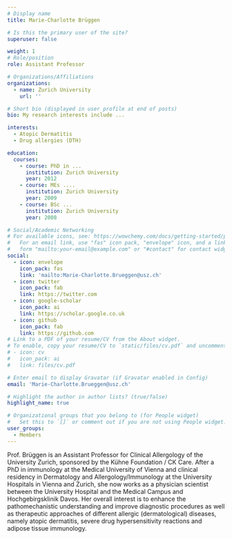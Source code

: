 ```yaml
---
# Display name
title: Marie-Charlotte Brüggen

# Is this the primary user of the site?
superuser: false

weight: 1
# Role/position
role: Assistant Professor

# Organizations/Affiliations
organizations:
  - name: Zurich University
    url: ''

# Short bio (displayed in user profile at end of posts)
bio: My research interests include ...

interests:
  - Atopic Dermatitis
  - Drug allergies (DTH)

education:
  courses:
    - course: PhD in ...
      institution: Zurich University
      year: 2012
    - course: MEs ....
      institution: Zurich University
      year: 2009
    - course: BSc ...
      institution: Zurich University
      year: 2008

# Social/Academic Networking
# For available icons, see: https://wowchemy.com/docs/getting-started/page-builder/#icons
#   For an email link, use "fas" icon pack, "envelope" icon, and a link in the
#   form "mailto:your-email@example.com" or "#contact" for contact widget.
social:
  - icon: envelope
    icon_pack: fas
    link: 'mailto:Marie-Charlotte.Brueggen@usz.ch'
  - icon: twitter
    icon_pack: fab
    link: https://twitter.com
  - icon: google-scholar
    icon_pack: ai
    link: https://scholar.google.co.uk
  - icon: github
    icon_pack: fab
    link: https://github.com
# Link to a PDF of your resume/CV from the About widget.
# To enable, copy your resume/CV to `static/files/cv.pdf` and uncomment the lines below.
# - icon: cv
#   icon_pack: ai
#   link: files/cv.pdf

# Enter email to display Gravatar (if Gravatar enabled in Config)
email: 'Marie-Charlotte.Brueggen@usz.ch'

# Highlight the author in author lists? (true/false)
highlight_name: true

# Organizational groups that you belong to (for People widget)
#   Set this to `[]` or comment out if you are not using People widget.
user_groups:
  - Members
---
```


Prof. Brüggen is an Assistant Professor for Clinical Allergology of the University Zurich, sponsored by the Kühne Foundation / CK Care. After a PhD in immunology at the Medical University of Vienna and clinical residency in Dermatology and Allergology/Immunology at the University Hospitals in Vienna and Zurich, she now works as a physician scientist between the University Hospital and the Medical Campus and Hochgebirgsklinik Davos. Her overall interest is to enhance the pathomechanistic understanding and improve diagnostic procedures as well as therapeutic approaches of different allergic (dermatological) diseases, namely atopic dermatitis, severe drug hypersensitivity reactions and adipose tissue immunology.
